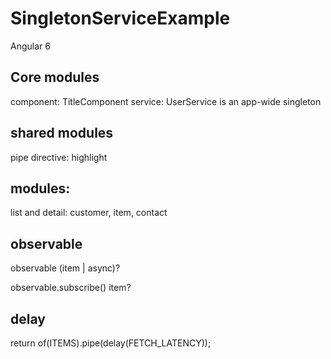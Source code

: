# SingletonServiceExample
Angular 6

## Core modules
component: TitleComponent
service: UserService is an app-wide singleton

## shared modules
pipe
directive: highlight

## modules:
list and detail: customer, item, contact

## observable
observable<Item>              (item | async)?

observable<Item>.subscribe()    item?

## delay
return of(ITEMS).pipe(delay(FETCH_LATENCY));
